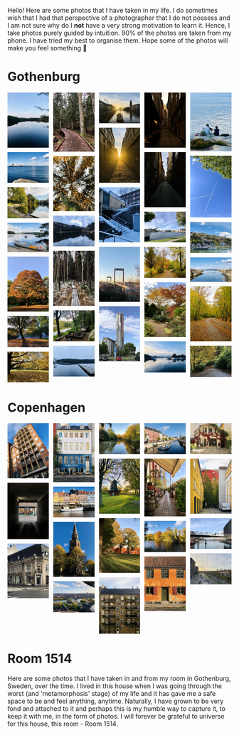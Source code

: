 <head>
  <meta charset="UTF-8">
  <meta name="viewport" content="width=device-width, initial-scale=1.0">
  <title>Image Gallery</title>
  <link rel="stylesheet" href="https://cdnjs.cloudflare.com/ajax/libs/lightgallery/2.7.1/css/lightgallery.min.css">
  <script src="https://cdnjs.cloudflare.com/ajax/libs/lightgallery/2.7.1/lightgallery.min.js"></script>
  <link rel="stylesheet" href="https://cdnjs.cloudflare.com/ajax/libs/lightgallery/2.7.1/css/lg-fullscreen.min.css">
  <script src="https://cdnjs.cloudflare.com/ajax/libs/lightgallery/2.7.1/plugins/lg-fullscreen.min.js"></script>

</head>

<body>

<style>
  .gallery {
    column-count: 5;
    column-gap: 10px;

  }
  .gallery img {
    width: 100%;
    display: block;
    margin-bottom: 10px;
  }
  img {
pointer-events: none;
  }
</style>

Hello! Here are some photos that I have taken in my life. I do sometimes wish that I had that perspective of a photographer that I do not possess and I am not sure why do I **not** have a very strong motivation to learn it. Hence, I take photos purely guided by intuition.
90% of the photos are taken from my phone. I have tried my best to organise them. Hope some of the photos will make you feel something 🙂 

<h1> Gothenburg</h1> 

<div class="gallery" id="gotgallery">
<a href="photos/gothenburg/got_1.webp">
  <img src="photos/gothenburg/thumbnail_got_1.webp" alt="Gothenburg_image_1">
</a>
<a href="photos/gothenburg/got_2.webp">
  <img src="photos/gothenburg/thumbnail_got_2.webp" alt="Gothenburg_image_2">
</a>
<a href="photos/gothenburg/got_3.webp">
  <img src="photos/gothenburg/thumbnail_got_3.webp" alt="Gothenburg_image_3">
</a>
<a href="photos/gothenburg/got_4.webp">
  <img src="photos/gothenburg/thumbnail_got_4.webp" alt="Gothenburg_image_4">
</a>
<a href="photos/gothenburg/got_5.webp">
  <img src="photos/gothenburg/thumbnail_got_5.webp" alt="Gothenburg_image_5">
</a>
<a href="photos/gothenburg/got_6.webp">
  <img src="photos/gothenburg/thumbnail_got_6.webp" alt="Gothenburg_image_6">
</a>
<a href="photos/gothenburg/got_7.webp">
  <img src="photos/gothenburg/thumbnail_got_7.webp" alt="Gothenburg_image_7">
</a>
<a href="photos/gothenburg/got_8.webp">
  <img src="photos/gothenburg/thumbnail_got_8.webp" alt="Gothenburg_image_8">
</a>
<a href="photos/gothenburg/got_9.webp">
  <img src="photos/gothenburg/thumbnail_got_9.webp" alt="Gothenburg_image_9">
</a>
<a href="photos/gothenburg/got_10.webp">
  <img src="photos/gothenburg/thumbnail_got_10.webp" alt="Gothenburg_image_10">
</a>
<a href="photos/gothenburg/got_11.webp">
  <img src="photos/gothenburg/thumbnail_got_11.webp" alt="Gothenburg_image_11">
</a>
<a href="photos/gothenburg/got_12.webp">
  <img src="photos/gothenburg/thumbnail_got_12.webp" alt="Gothenburg_image_12">
</a>
<a href="photos/gothenburg/got_13.webp">
  <img src="photos/gothenburg/thumbnail_got_13.webp" alt="Gothenburg_image_13">
</a>
<a href="photos/gothenburg/got_14.webp">
  <img src="photos/gothenburg/thumbnail_got_14.webp" alt="Gothenburg_image_14">
</a>
<a href="photos/gothenburg/got_15.webp">
  <img src="photos/gothenburg/thumbnail_got_15.webp" alt="Gothenburg_image_15">
</a>
<a href="photos/gothenburg/got_16.webp">
  <img src="photos/gothenburg/thumbnail_got_16.webp" alt="Gothenburg_image_16">
</a>
<a href="photos/gothenburg/got_17.webp">
  <img src="photos/gothenburg/thumbnail_got_17.webp" alt="Gothenburg_image_17">
</a>
<a href="photos/gothenburg/got_18.webp">
  <img src="photos/gothenburg/thumbnail_got_18.webp" alt="Gothenburg_image_18">
</a>
<a href="photos/gothenburg/got_19.webp">
  <img src="photos/gothenburg/thumbnail_got_19.webp" alt="Gothenburg_image_19">
</a>
<a href="photos/gothenburg/got_20.webp">
  <img src="photos/gothenburg/thumbnail_got_20.webp" alt="Gothenburg_image_20">
</a>
<a href="photos/gothenburg/got_21.webp">
  <img src="photos/gothenburg/thumbnail_got_21.webp" alt="Gothenburg_image_21">
</a>
<a href="photos/gothenburg/got_22.webp">
  <img src="photos/gothenburg/thumbnail_got_22.webp" alt="Gothenburg_image_22">
</a>
<a href="photos/gothenburg/got_23.webp">
  <img src="photos/gothenburg/thumbnail_got_23.webp" alt="Gothenburg_image_23">
</a>
<a href="photos/gothenburg/got_24.webp">
  <img src="photos/gothenburg/thumbnail_got_24.webp" alt="Gothenburg_image_24">
</a>
<a href="photos/gothenburg/got_25.webp">
  <img src="photos/gothenburg/thumbnail_got_25.webp" alt="Gothenburg_image_25">
</a>
<a href="photos/gothenburg/got_26.webp">
  <img src="photos/gothenburg/thumbnail_got_26.webp" alt="Gothenburg_image_26">
</a>
<a href="photos/gothenburg/got_27.webp">
  <img src="photos/gothenburg/thumbnail_got_27.webp" alt="Gothenburg_image_27">
</a>
<a href="photos/gothenburg/got_28.webp">
  <img src="photos/gothenburg/thumbnail_got_28.webp" alt="Gothenburg_image_28">
</a>
  <a href="photos/gothenburg/got_29.webp">
  <img src="photos/gothenburg/thumbnail_got_29.webp" alt="Gothenburg_image_29">
</a>
  <a href="photos/gothenburg/got_30.webp">
  <img src="photos/gothenburg/thumbnail_got_30.webp" alt="Gothenburg_image_30">
</a>
</div>

<h1> Copenhagen</h1> 

<div class="gallery" id="cphgallery">
  <a href="photos/copenhagen/cph_1.webp">
    <img src="photos/copenhagen/thumbnail_cph_1.webp" alt="Copenhagen_image_1">
  </a>
  <a href="photos/copenhagen/cph_2.webp">
    <img src="photos/copenhagen/thumbnail_cph_2.webp" alt="Copenhagen_image_2">
  </a>
  <a href="photos/copenhagen/cph_3.webp">
  <img src="photos/copenhagen/thumbnail_cph_3.webp" alt="Copenhagen_image_3"  />
</a>
<a href="photos/copenhagen/cph_4.webp">
  <img src="photos/copenhagen/thumbnail_cph_4.webp" alt="Copenhagen_image_4"  />
</a>
<a href="photos/copenhagen/cph_5.webp">
  <img src="photos/copenhagen/thumbnail_cph_5.webp" alt="Nyhaven"  />
</a>
<a href="photos/copenhagen/cph_6.webp">
  <img src="photos/copenhagen/thumbnail_cph_6.webp" alt="Church of Our Savior"  />
</a>
<a href="photos/copenhagen/cph_7.webp">
  <img src="photos/copenhagen/thumbnail_cph_7.webp" alt="City view from top of Church of Our Savior"  />
</a>
<a href="photos/copenhagen/cph_8.webp">
  <img src="photos/copenhagen/thumbnail_cph_8.webp" alt="Copenhagen_image_8"  />
</a>
<a href="photos/copenhagen/cph_9.webp">
  <img src="photos/copenhagen/thumbnail_cph_9.webp" alt="Copenhagen_image_9"  />
</a>
<a href="photos/copenhagen/cph_10.webp">
  <img src="photos/copenhagen/thumbnail_cph_10.webp" alt="Copenhagen_image_10"  />
</a>
<a href="photos/copenhagen/cph_11.webp">
  <img src="photos/copenhagen/thumbnail_cph_11.webp" alt="Copenhagen_image_11"  />
</a>
<a href="photos/copenhagen/cph_12.webp">
  <img src="photos/copenhagen/thumbnail_cph_12.webp" alt="Copenhagen_image_12"  />
</a>
<a href="photos/copenhagen/cph_13.webp">
  <img src="photos/copenhagen/thumbnail_cph_13.webp" alt="Copenhagen_image_13"  />
</a>
<a href="photos/copenhagen/cph_14.webp">
  <img src="photos/copenhagen/thumbnail_cph_14.webp" alt="Copenhagen_image_14"  />
</a>
<a href="photos/copenhagen/cph_15.webp">
  <img src="photos/copenhagen/thumbnail_cph_15.webp" alt="Copenhagen_image_15"  />
</a>
  <a href="photos/copenhagen/cph_16.webp">
  <img src="photos/copenhagen/thumbnail_cph_16.webp" alt="Copenhagen_image_16"  />
</a>
  <a href="photos/copenhagen/cph_17.webp">
  <img src="photos/copenhagen/thumbnail_cph_17.webp" alt="Copenhagen_image_17"  />
</a>
  <a href="photos/copenhagen/cph_18.webp">
  <img src="photos/copenhagen/thumbnail_cph_18.webp" alt="Copenhagen_image_18"  />
</a>
 <a>
   <img src="photos/copenhagen/thumbnail_cph_19.webp" alt="Copenhagen_image_19"  />
</a>
  <!-- More images -->
</div>

<h1> Room 1514 </h1> 
Here are some photos that I have taken in and from my room in Gothenburg, Sweden, over the time. I lived in this house when I was going through the worst (and 'metamorphosis' stage) of my life and it has gave me a safe space to be and feel anything, anytime. Naturally, I have grown to be very fond and attached to it and perhaps this is my humble way to capture it, to keep it with me, in the form of photos. I will forever be grateful to universe for this house, this room - Room 1514.

<div class="gallery" id="roomGallery"></div>

<script>
  const galleryContainer = document.getElementById('roomGallery');
  const totalImages = 70; // Total number of images

  for (let i = 1; i <= totalImages; i++) {
    const link = document.createElement('a');
    link.href = `photos/room1514/room1514_${i}.webp`;

    const image = document.createElement('img');
    image.src = `photos/room1514/thumbnail_room1514_${i}.webp`;
    image.alt = `Room1514_image_${i}`;
    
    link.appendChild(image);
    galleryContainer.appendChild(link);
  }
</script>


  <script>
  document.querySelectorAll('.gallery').forEach(gallery => {
  lightGallery(gallery, { download: false });
  });

    const images = document.querySelectorAll('.gallery img');
    images.forEach(img => {
    img.addEventListener('contextmenu', (e) => e.preventDefault());
  });

    const links = document.querySelectorAll('.gallery a');
    links.forEach(link => {
    link.addEventListener('contextmenu', (e) => e.preventDefault());
    });
  </script>

  <script
    type="text/javascript"
    async defer
    src="//assets.pinterest.com/js/pinit.js"
></script>
  
  </body>
